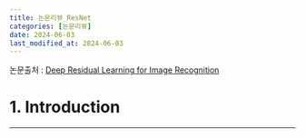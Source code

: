```yaml
---
title: 논문리뷰_ResNet
categories: [논문리뷰] 
date: 2024-06-03
last_modified_at: 2024-06-03
---
```

논문출처 : [Deep Residual Learning for Image Recognition](https://arxiv.org/pdf/1512.03385)


# 1. Introduction




























---